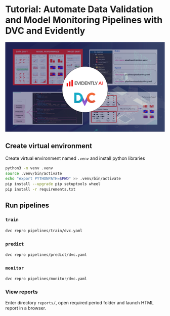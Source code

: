 # Tutorial: Automate Data Validation and Model Monitoring Pipelines with DVC and Evidently
![DVC + Evidently](static/preview.png "preview")

## Create virtual environment

Create virtual environment named `.venv` and install python libraries
```bash
python3 -m venv .venv
source .venv/bin/activate
echo "export PYTHONPATH=$PWD" >> .venv/bin/activate
pip install --upgrade pip setuptools wheel
pip install -r requirements.txt
```

## Run pipelines

### `train`

```bash
dvc repro pipelines/train/dvc.yaml
```

### `predict`

```bash
dvc repro pipelines/predict/dvc.yaml
```

### `monitor`

```bash
dvc repro pipelines/monitor/dvc.yaml
```


### View reports

Enter directory `reports/`, open required period folder and launch HTML report in a browser.
